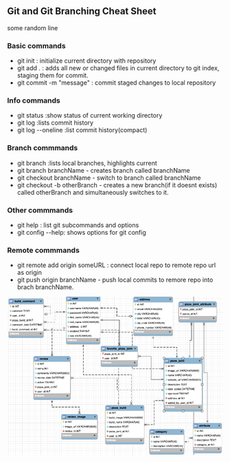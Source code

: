 ## Git and Git Branching Cheat Sheet

some random line

### Basic commands
- git init : initialize current directory with repository
- git add . : adds all new or changed files in current directory to git index, staging them for commit.
- git commit -m "message" : commit staged changes to local repository


### Info commands
- git status :show status of current working directory
- git log :lists commit history
- git log --oneline :list commit history(compact)

### Branch commmands
- git branch :lists local branches, highlights current
- git branch branchName - creates branch called branchName
- git checkout branchName - switch to branch called branchName
- git checkout -b otherBranch - creates a new branch(if it doesnt exists) called otherBranch and simultaneously switches to it.

### Other commmands
- git help : list git subcommands and options
- git config --help: shows options for git config

### Remote commmands
- git remote add origin someURL : connect local repo to remote repo url as origin
- git push origin branchName - push local commits to remore repo into brach branchName.

![UML](uml.png)
